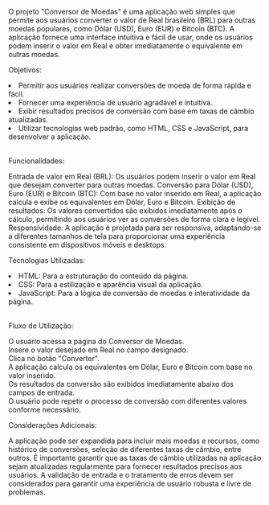 O projeto "Conversor de Moedas" é uma aplicação web simples que permite aos usuários converter o valor de Real brasileiro (BRL) para outras moedas populares, como Dólar (USD), Euro (EUR) e Bitcoin (BTC). A aplicação fornece uma interface intuitiva e fácil de usar, onde os usuários podem inserir o valor em Real e obter imediatamente o equivalente em outras moedas.

Objetivos:

<li>Permitir aos usuários realizar conversões de moeda de forma rápida e fácil.</li>
<li>Fornecer uma experiência de usuário agradável e intuitiva.</li>
<li>Exibir resultados precisos de conversão com base em taxas de câmbio atualizadas.</li>
<li>Utilizar tecnologias web padrão, como HTML, CSS e JavaScript, para desenvolver a aplicação.</li> <br>

Funcionalidades:

Entrada de valor em Real (BRL): Os usuários podem inserir o valor em Real que desejam converter para outras moedas.
Conversão para Dólar (USD), Euro (EUR) e Bitcoin (BTC): Com base no valor inserido em Real, a aplicação calcula e exibe os equivalentes em Dólar, Euro e Bitcoin.
Exibição de resultados: Os valores convertidos são exibidos imediatamente após o cálculo, permitindo aos usuários ver as conversões de forma clara e legível.
Responsividade: A aplicação é projetada para ser responsiva, adaptando-se a diferentes tamanhos de tela para proporcionar uma experiência consistente em dispositivos móveis e desktops.

Tecnologias Utilizadas:

<li>HTML: Para a estruturação do conteúdo da página.</li>
<li>CSS: Para a estilização e aparência visual da aplicação.</li>
<li>JavaScript: Para a lógica de conversão de moedas e interatividade da página.</li><br>

Fluxo de Utilização:

O usuário acessa a página do Conversor de Moedas.<br>
Insere o valor desejado em Real no campo designado.<br>
Clica no botão "Converter".<br>
A aplicação calcula os equivalentes em Dólar, Euro e Bitcoin com base no valor inserido.<br>
Os resultados da conversão são exibidos imediatamente abaixo dos campos de entrada.<br>
O usuário pode repetir o processo de conversão com diferentes valores conforme necessário.<br>

Considerações Adicionais:

A aplicação pode ser expandida para incluir mais moedas e recursos, como histórico de conversões, seleção de diferentes taxas de câmbio, entre outros.
É importante garantir que as taxas de câmbio utilizadas na aplicação sejam atualizadas regularmente para fornecer resultados precisos aos usuários.
A validação de entrada e o tratamento de erros devem ser considerados para garantir uma experiência de usuário robusta e livre de problemas.





